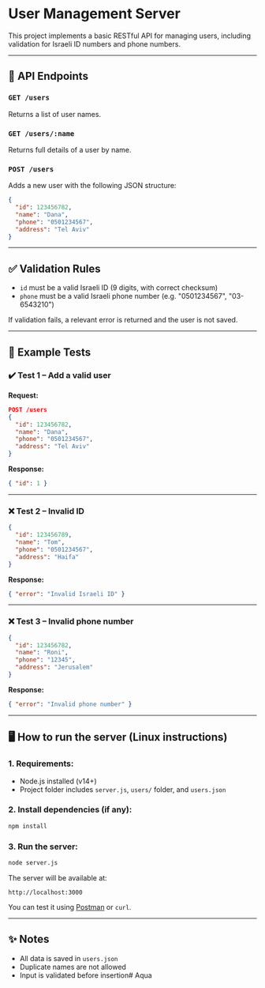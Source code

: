 # User Management Server

This project implements a basic RESTful API for managing users, including validation for Israeli ID numbers and phone numbers.

---

## 📌 API Endpoints

### `GET /users`
Returns a list of user names.

### `GET /users/:name`
Returns full details of a user by name.

### `POST /users`
Adds a new user with the following JSON structure:

```json
{
  "id": 123456782,
  "name": "Dana",
  "phone": "0501234567",
  "address": "Tel Aviv"
}
```

---

## ✅ Validation Rules

- `id` must be a valid Israeli ID (9 digits, with correct checksum)
- `phone` must be a valid Israeli phone number (e.g. "0501234567", "03-6543210")

If validation fails, a relevant error is returned and the user is not saved.

---

## 🧪 Example Tests

### ✔️ Test 1 – Add a valid user
**Request:**
```json
POST /users
{
  "id": 123456782,
  "name": "Dana",
  "phone": "0501234567",
  "address": "Tel Aviv"
}
```
**Response:**
```json
{ "id": 1 }
```

---

### ❌ Test 2 – Invalid ID
```json
{
  "id": 123456789,
  "name": "Tom",
  "phone": "0501234567",
  "address": "Haifa"
}
```
**Response:**
```json
{ "error": "Invalid Israeli ID" }
```

---

### ❌ Test 3 – Invalid phone number
```json
{
  "id": 123456782,
  "name": "Roni",
  "phone": "12345",
  "address": "Jerusalem"
}
```
**Response:**
```json
{ "error": "Invalid phone number" }
```

---

## 🖥️ How to run the server (Linux instructions)

### 1. Requirements:
- Node.js installed (v14+)
- Project folder includes `server.js`, `users/` folder, and `users.json`

### 2. Install dependencies (if any):
```bash
npm install
```

### 3. Run the server:
```bash
node server.js
```

The server will be available at:
```
http://localhost:3000
```

You can test it using [Postman](https://www.postman.com/) or `curl`.

---

## ✨ Notes

- All data is saved in `users.json`
- Duplicate names are not allowed
- Input is validated before insertion#   A q u a  
 